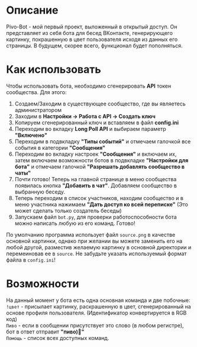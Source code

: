# Описание
Pivo-Bot - мой первый проект, выложенный в открытый доступ. Он представляет из себя бота для бесед ВКонтакте, генерирующего картинку, покрашенную в цвет пользователя исходя из данных его страницы. В будущем, скорее всего, функционал будет пополняться.

# Как использовать
Чтобы использовать бота, необходимо сгенерировать **API** токен сообщества. Для этого:
1. Создаем/Заходим в существующее сообщество, где вы являетесь администратором
2. Заходим в **Настройки -> Работа с API -> Создать ключ**
3. Копируем сгенерированный ключ и вставляем в файл **config.ini**
4. Переходим во вкладку **Long Poll API** и выбираем параметр **"Включено"**
5. Переходим в подвкладку **"Типы событий"** и отмечаем галочкой все события в категории **"Сообщения"**
6. Переходим во вкладку настроек **"Сообщения"** и включаем их, затем включаем возможности ботов в подвкладке **"Настройки для бота"** и отмечаем галочкой **"Разрешать добавлять сообщество в чаты"**
7. Почти готово! Теперь на главной странице в меню сообщества появилась кнопка **"Добавить в чат"**. Добавляем сообщество в выбранную беседу.
8. Теперь переходим в список участников, находим сообщество и в меню участника нажимаем **"Дать доступ ко всей переписке"** (Это может сделать только создатель беседы)
9. Запускаем файл `bot.py`, для проверки работоспособности бота можно написать любую из его команд. Готово!

По умолчанию программа использует файл `source.png` в качестве основной картинки, однако при желании вы можете заменить его на любой другой, разместив желаемую картинку в основной директории и перемеиновав ее в `source`. Не забудьте указать используемый формат файла в `config.ini`!

# Возможности
На данный момент у бота есть одна основная команда и две побочные:  
`!цвет` - присылает картинку, раскрашенную в цвет, сгенерированный на основе профиля пользователя. (Идентификатор конвертируется в RGB код)  
`Пиво` - если в сообщении присутствует это слово (в любом регистре), бот в ответ отправит **"пиво)🍻"**  
`Помощь` - список всех доступных команд.
